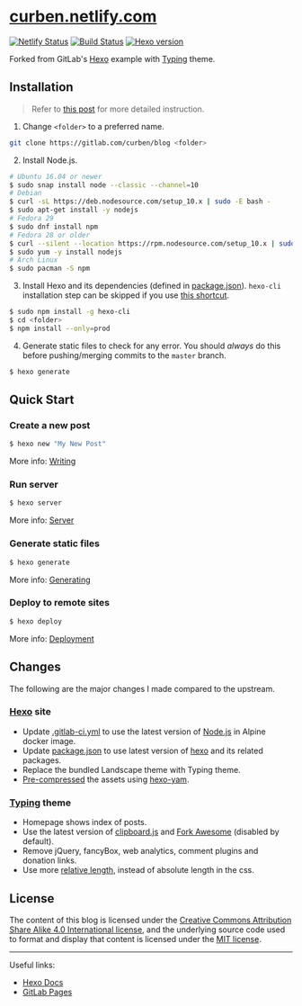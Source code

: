 [curben.netlify.com](https://curben.netlify.com/)
===

[![Netlify Status](https://api.netlify.com/api/v1/badges/aaf73659-db84-4c41-a700-de3926022674/deploy-status)](https://app.netlify.com/sites/curben/deploys)
[![Build Status](https://gitlab.com/curben/curben.gitlab.io/badges/master/pipeline.svg)](https://gitlab.com/curben/blog/-/jobs)
[![Hexo version](https://img.shields.io/badge/hexo-3.8.0-brightgreen.svg)](https://www.npmjs.com/package/hexo)

Forked from GitLab's [Hexo](https://gitlab.com/pages/hexo) example with [Typing](https://github.com/geekplux/hexo-theme-typing) theme.

## Installation

> Refer to [this post](https://curben.netlify.com/2018/09/21/how-to-create-a-hexo-blog/) for more detailed instruction.

1. Change `<folder>` to a preferred name.
```bash
git clone https://gitlab.com/curben/blog <folder>
```
2. Install Node.js.
```bash
# Ubuntu 16.04 or newer
$ sudo snap install node --classic --channel=10
# Debian
$ curl -sL https://deb.nodesource.com/setup_10.x | sudo -E bash -
$ sudo apt-get install -y nodejs
# Fedora 29
$ sudo dnf install npm
# Fedora 28 or older
$ curl --silent --location https://rpm.nodesource.com/setup_10.x | sudo bash -
$ sudo yum -y install nodejs
# Arch Linux
$ sudo pacman -S npm
```
3. Install Hexo and its dependencies (defined in [package.json](package.json)). `hexo-cli` installation step can be skipped if you use [this shortcut](https://curben.netlify.com/2018/10/24/running-locally-installed-node-packages/#Method-1).
```bash
$ sudo npm install -g hexo-cli
$ cd <folder>
$ npm install --only=prod
```
4. Generate static files to check for any error. You should _always_ do this before pushing/merging commits to the `master` branch.
```bash
$ hexo generate
```

## Quick Start

### Create a new post

``` bash
$ hexo new "My New Post"
```

More info: [Writing](https://hexo.io/docs/writing.html)

### Run server

``` bash
$ hexo server
```

More info: [Server](https://hexo.io/docs/server.html)

### Generate static files

``` bash
$ hexo generate
```

More info: [Generating](https://hexo.io/docs/generating.html)

### Deploy to remote sites

``` bash
$ hexo deploy
```

More info: [Deployment](https://hexo.io/docs/deployment.html)

## Changes
The following are the major changes I made compared to the upstream.

### [Hexo](https://gitlab.com/pages/hexo) site
- Update [.gitlab-ci.yml](.gitlab-ci.yml) to use the latest version of [Node.js](https://hub.docker.com/_/node/) in Alpine docker image.
- Update [package.json](package.json) to use latest version of [hexo](https://www.npmjs.com/package/hexo) and its related packages.
- Replace the bundled Landscape theme with Typing theme.
- [Pre-compressed](https://docs.gitlab.com/ee/user/project/pages/introduction.html#serving-compressed-assets) the assets using [hexo-yam](https://github.com/weyusi/hexo-yam).

### [Typing](https://github.com/geekplux/hexo-theme-typing) theme
- Homepage shows index of posts.
- Use the latest version of [clipboard.js](https://github.com/zenorocha/clipboard.js/) and [Fork Awesome](https://github.com/ForkAwesome/Fork-Awesome/releases) (disabled by default).
- Remove jQuery, fancyBox, web analytics, comment plugins and donation links.
- Use more [relative length](https://www.w3schools.com/CSSref/css_units.asp), instead of absolute length in the css.


## License
The content of this blog is licensed under the [Creative Commons Attribution Share Alike 4.0 International license](https://creativecommons.org/licenses/by-sa/4.0/), and the underlying source code used to format and display that content is licensed under the [MIT license](LICENSE.md).

---
Useful links:

- [Hexo Docs](https://hexo.io/docs/)
- [GitLab Pages](https://docs.gitlab.com/ee/user/project/pages/index.html)

